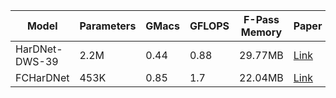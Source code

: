 | Model     |   Parameters  |   GMacs   |   GFLOPS  |   F-Pass Memory   |   Paper | Code |   Type  |
|-----------|---------------|-----------|-----------|-------------------|---------|------|---------|
| HarDNet-DWS-39   |      2.2M         |     0.44      |     0.88      |        29.77MB           | [Link](https://drive.google.com/file/d/1_QFqasN4UEIzv5ku5JIzSHXH5JFrIkzF/view?usp=sharing) | [Code](https://github.com/PingoLH/Pytorch-HarDNet) | Classification |
| FCHarDNet |      453K         |     0.85      |     1.7      |        22.04MB           | [Link](https://drive.google.com/file/d/1_QFqasN4UEIzv5ku5JIzSHXH5JFrIkzF/view?usp=sharing) | [Code](https://github.com/PingoLH/FCHarDNet) | Segmentation |